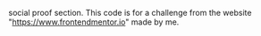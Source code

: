 social proof section. 
This code is for a challenge from the website "https://www.frontendmentor.io" made by me.
